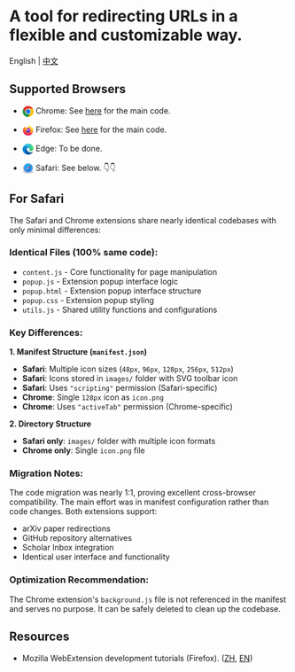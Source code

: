 # A tool for redirecting URLs in a flexible and customizable way.

English | [中文](./README_ZH.md)


## Supported Browsers
- <img src="./logos/chrome.svg" width="20" height="20" style="vertical-align:top;"/> Chrome: See [here](./Chrome/README.md) for the main code.

- <img src="./logos/firefox.svg" alt="Firefox" width="20" height="20" style="vertical-align:top;"/> Firefox: See [here](./Firefox/README.md) for the main code.

- <img src="./logos/microsoft-edge-96.png" alt="Edge" width="20" height="20" style="vertical-align:top;"/> Edge: To be done.

- <img src="./logos/safari-200.png" alt="Safari" width="20" height="20" style="vertical-align:top;"/> Safari: See below. 👇👇

## For Safari

The Safari and Chrome extensions share nearly identical codebases with only minimal differences:

### Identical Files (100% same code):
- `content.js` - Core functionality for page manipulation
- `popup.js` - Extension popup interface logic  
- `popup.html` - Extension popup interface structure
- `popup.css` - Extension popup styling
- `utils.js` - Shared utility functions and configurations

### Key Differences:

**1. Manifest Structure (`manifest.json`)**
- **Safari**: Multiple icon sizes (`48px`, `96px`, `128px`, `256px`, `512px`) 
- **Safari**: Icons stored in `images/` folder with SVG toolbar icon
- **Safari**: Uses `"scripting"` permission (Safari-specific)
- **Chrome**: Single `128px` icon as `icon.png`
- **Chrome**: Uses `"activeTab"` permission (Chrome-specific)

**2. Directory Structure**
- **Safari only**: `images/` folder with multiple icon formats
- **Chrome only**: Single `icon.png` file

### Migration Notes:
The code migration was nearly 1:1, proving excellent cross-browser compatibility. The main effort was in manifest configuration rather than code changes. Both extensions support:
- arXiv paper redirections
- GitHub repository alternatives  
- Scholar Inbox integration
- Identical user interface and functionality

### Optimization Recommendation:
The Chrome extension's `background.js` file is not referenced in the manifest and serves no purpose. It can be safely deleted to clean up the codebase.






## Resources

- Mozilla WebExtension development tutorials (Firefox). ([ZH](https://developer.mozilla.org/zh-CN/docs/Mozilla/Add-ons/WebExtensions), [EN](https://developer.mozilla.org/en-US/docs/Mozilla/Add-ons/WebExtensions))